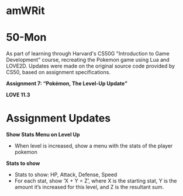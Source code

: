 # amWRit

# 50-Mon

As part of learning through Harvard's CS50G "Introduction to Game Development" course, recreating the Pokemon game using Lua and LOVE2D.
Updates were made on the original source code provided by CS50, based on assignment specifications.

__Assignment 7: “Pokémon, The Level-Up Update”__

__LOVE 11.3__

# Assignment Updates

__Show Stats Menu on Level Up__
- When level is increased, show a menu with the stats of the player pokemon

__Stats to show__
- Stats to show: HP, Attack, Defense, Speed
- For each stat, show ‘X + Y = Z’, where X is the starting stat, Y is the amount it’s increased for this level, and Z is the resultant sum.